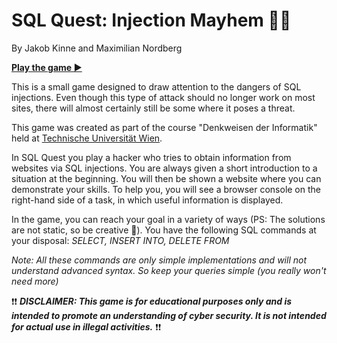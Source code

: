# SQL Quest: Injection Mayhem 💉💾

By Jakob Kinne and Maximilian Nordberg

**[Play the game ▶️](https://jakin687.github.io/SQLQuest/src/V2/)**

This is a small game designed to draw attention to the dangers of SQL injections. Even though this type of attack should no longer work on most sites, there will almost certainly still be some where it poses a threat.

This game was created as part of the course "Denkweisen der Informatik" held at [Technische Universität Wien](https://www.tuwien.at/).

In SQL Quest you play a hacker who tries to obtain information from websites via SQL injections. You are always given a short introduction to a situation at the beginning. You will then be shown a website where you can demonstrate your skills. To help you, you will see a browser console on the right-hand side of a task, in which useful information is displayed.

In the game, you can reach your goal in a variety of ways (PS: The solutions are not static, so be creative 💫). You have the following SQL commands at your disposal: *SELECT, INSERT INTO, DELETE FROM*

*Note: All these commands are only simple implementations and will not understand advanced syntax. So keep your queries simple (you really won't need more)*

❗❗ ***DISCLAIMER: This game is for educational purposes only and is intended to promote an understanding of cyber security. It is not intended for actual use in illegal activities.*** ❗❗
